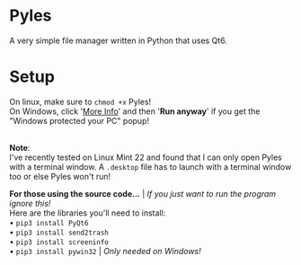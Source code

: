 # Pyles
A very simple file manager written in Python that uses Qt6.

# Setup
On linux, make sure to `chmod +x` Pyles!
<br>On Windows, click '<ins>More Info</ins>' and then '**Run anyway**' if you get the "Windows protected your PC" popup!

<br>**Note**:
<br>I've recently tested on Linux Mint 22 and found that I can only open Pyles with a terminal window. A `.desktop` file has to launch with a terminal window too or else Pyles won't run!

**For those using the source code...** | _If you just want to run the program ignore this!_
<br>Here are the libraries you'll need to install:
<br>• `pip3 install PyQt6`
<br>• `pip3 install send2trash`
<br>• `pip3 install screeninfo`
<br>• `pip3 install pywin32` | _Only needed on Windows!_

